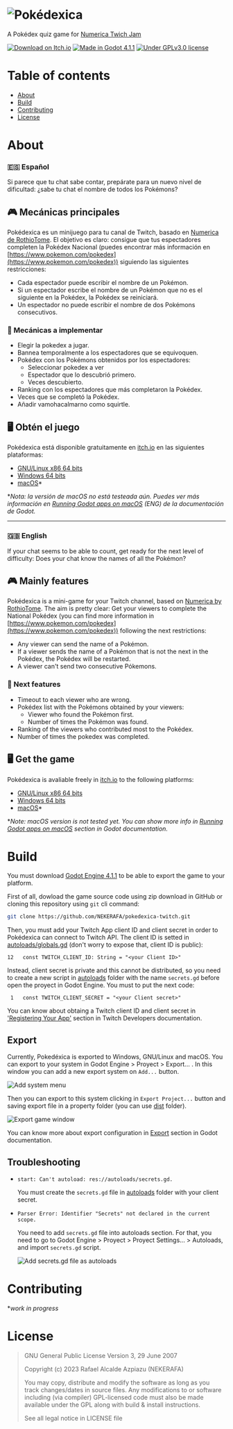 # ![Pokédexica](/extra/logo.png)

A Pokédex quiz game for
[Numerica Twich Jam](https://itch.io/jam/numerica-twitch-jam)

[![Download on Itch.io](https://img.shields.io/badge/Itch.io-Download%20now-FF2449?logo=itchdotio&logoColor=white)](https://nekerafa.itch.io/pokedexica-twitch)
[![Made in Godot 4.1.1](https://img.shields.io/badge/Godot-4.1.1-blue?logo=godotengine&logoColor=white)](https://godotengine.org)
[![Under GPLv3.0 license](https://img.shields.io/github/license/NEKERAFA/pokedexica-twitch)](LICENSE)

# Table of contents
- [About](#about)
- [Build](#about)
- [Contributing](#contributing)
- [License](#license)

# About

### **🇪🇸 Español**

Si parece que tu chat sabe contar, prepárate para un nuevo nivel de dificultad:
¿sabe tu chat el nombre de todos los Pokémons?

## 🎮 Mecánicas principales

Pokédexica es un minijuego para tu canal de Twitch, basado en
[Numerica de RothioTome](https://rothiotome.itch.io/numerica). El objetivo es
claro: consigue que tus espectadores completen la Pokédex Nacional (puedes
encontrar más información en
[https://www.pokemon.com/pokedex](https://www.pokemon.com/pokedex)) siguiendo
las siguientes restricciones:

- Cada espectador puede escribir el nombre de un Pokémon.
- Si un espectador escribe el nombre de un Pokémon que no es el siguiente en la
  Pokédex, la Pokédex se reiniciará.
- Un espectador no puede escribir el nombre de dos Pokémons consecutivos.

### 📌 Mecánicas a implementar

- Elegir la pokedex a jugar.
- Bannea temporalmente a los espectadores que se equivoquen.
- Pokédex con los Pokémons obtenidos por los espectadores:
  - Seleccionar pokedex a ver
  - Espectador que lo descubrió primero.
  - Veces descubierto.
- Ranking con los espectadores que más completaron la Pokédex.
- Veces que se completó la Pokédex.
- Añadir vamohacalmarno como squirtle.

## 🖥️ Obtén el juego

Pokédexica está disponible gratuitamente en [itch.io](https://itch.io) en las
siguientes plataformas:

- [GNU/Linux x86 64 bits](https://github.com/NEKERAFA/pokedexica-twitch/releases/download/v1.1.0/pokedexica-twitch_1.1_linux_x86_64.zip)
- [Windows 64 bits](https://github.com/NEKERAFA/pokedexica-twitch/releases/download/v1.1.0/pokedexica-twitch_1.1_win-x64.zip)
- [macOS](https://github.com/NEKERAFA/pokedexica-twitch/releases/download/v1.1.0/pokedexica-twitch_1.1_macos_unsigned.zip)*

**Nota: la versión de macOS no está testeada aún. Puedes ver más información en [Running Godot apps on macOS](https://docs.godotengine.org/en/stable/tutorials/export/running_on_macos.html) (ENG) de la documentación de Godot.*

---

### **🇬🇧 English**

If your chat seems to be able to count, get ready for the next level of
difficulty: Does your chat know the names of all the Pokémon?

## 🎮 Mainly features

Pokédexica is a mini-game for your Twitch channel, based on
[Numerica by RothioTome](https://rothiotome.itch.io/numerica). The aim is pretty
clear: Get your viewers to complete the National Pokédex (you can find more
information in
[https://www.pokemon.com/pokedex](https://www.pokemon.com/pokedex)) following
the next restrictions:

- Any viewer can send the name of a Pokémon.
- If a viewer sends the name of a Pokémon that is not the next in the Pokédex,
  the Pokédex will be restarted.
- A viewer can't send two consecutive Pókemons.

### 📌 Next features

- Timeout to each viewer who are wrong.
- Pokédex list with the Pokémons obtained by your viewers:
  - Viewer who found the Pokémon first.
  - Number of times the Pokémon was found.
- Ranking of the viewers who contributed most to the Pokédex.
- Number of times the pokedex was completed.

## 🖥️ Get the game

Pokédexica is avaliable freely in
[itch.io](https://nekerafa.itch.io/pokedexica-twitch) to the following
platforms:

- [GNU/Linux x86 64 bits](https://github.com/NEKERAFA/pokedexica-twitch/releases/download/v1.1.0/pokedexica-twitch_1.1_linux_x86_64.zip)
- [Windows 64 bits](https://github.com/NEKERAFA/pokedexica-twitch/releases/download/v1.1.0/pokedexica-twitch_1.1_win-x64.zip)
- [macOS](https://github.com/NEKERAFA/pokedexica-twitch/releases/download/v1.1.0/pokedexica-twitch_1.1_macos_unsigned.zip)*

**Note: macOS version is not tested yet. You can show more info in [Running Godot apps on macOS](https://docs.godotengine.org/en/stable/tutorials/export/running_on_macos.html) section in Godot documentation.*

# Build

You must download [Godot Engine 4.1.1](https://github.com/godotengine/godot/releases/tag/4.1.1-stable) to be able to export the game to your platform.

First of all, dowload the game source code using zip download in GitHub or cloning this repository using `git` cli command:

```bash
git clone https://github.com/NEKERAFA/pokedexica-twitch.git
```

Then, you must add your Twitch App client ID and client secret in order to Pokédexica can connect to Twitch API. The client ID is setted in [autoloads/globals.gd](autoloads/globals.gd) (don't worry to expose that, client ID is public):

```gdscript
12   const TWITCH_CLIENT_ID: String = "<your Client ID>"
```

Instead, client secret is private and this cannot be distributed, so you need to create a new script in [autoloads](autoloads) folder with the name `secrets.gd` before open the proyect in Godot Engine. You must to put the next code:

```gdscript
 1   const TWITCH_CLIENT_SECRET = "<your Client secret>"
```

You can know about obtaing a Twitch client ID and client secret in ['Registering Your App'](https://dev.twitch.tv/docs/authentication/register-app) section in Twitch Developers documentation.

## Export

Currently, Pokedéxica is exported to Windows, GNU/Linux and macOS. You can export to your system in Godot Engine > Proyect > Export... . In this window you can add a new export system on `Add...` button.

![Add system menu](extra/add-system.png)

Then you can export to this system clicking in `Export Project...` button and saving export file in a property folder (you can use [dist](dist) folder).

![Export game window](extra/export-game.png)

You can know more about export configuration in [Export](https://docs.godotengine.org/en/stable/tutorials/export/index.html) section in Godot documentation.

## Troubleshooting

* `start: Can't autoload: res://autoloads/secrets.gd.`

  You must create the `secrets.gd` file in [autoloads](autoloads) folder with your client secret.

* `Parser Error: Identifier "Secrets" not declared in the current scope.`

  You need to add `secrets.gd` file into autoloads section. For that, you need to go to Godot Engine > Proyect > Proyect Settings... > Autoloads, and import `secrets.gd` script.

  ![Add secrets.gd file as autoloads](extra/add-autoload.png)

# Contributing

**work in progress*

# License

> GNU General Public License Version 3, 29 June 2007
>
> Copyright (c) 2023 Rafael Alcalde Azpiazu (NEKERAFA)
>
> You may copy, distribute and modify the software as long as you track
> changes/dates in source files. Any modifications to or software including (via
> compiler) GPL-licensed code must also be made available under the GPL along
> with build & install instructions.
>
> See all legal notice in LICENSE file
